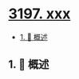 # [3197. xxx](https://github.com/Tdahuyou/TNotes.leetcode/tree/main/notes/3197.%20xxx)

<!-- region:toc -->

- [1. 📝 概述](#1--概述)

<!-- endregion:toc -->

## 1. 📝 概述
